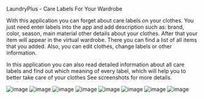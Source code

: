 LaundryPlus - Care Labels For Your Wardrobe

With this application you can forget about care labels on your clothes. You just need enter labels into the app and add description such as: brand, color, season, main material other details about your clothes. After that your item will appear in the virtual wardrobe. There you can find a list of all items that you added. Also, you can edit clothes, change labels or other information.

In this application you can also read detailed information about all care labels and find out which meaning of every label, which will help you to better take care of your clothes
See screenshots for more details.




![image](https://github.com/Dovahkiin169/CareLabelsApp/blob/master/Screenshots/1.png?raw=true)
![image](https://github.com/Dovahkiin169/CareLabelsApp/blob/master/Screenshots/2.png?raw=true)
![image](https://github.com/Dovahkiin169/CareLabelsApp/blob/master/Screenshots/3.png?raw=true)
![image](https://github.com/Dovahkiin169/CareLabelsApp/blob/master/Screenshots/4.png?raw=true)
![image](https://github.com/Dovahkiin169/CareLabelsApp/blob/master/Screenshots/5.png?raw=true)
![image](https://github.com/Dovahkiin169/CareLabelsApp/blob/master/Screenshots/6.png?raw=true)
![image](https://github.com/Dovahkiin169/CareLabelsApp/blob/master/Screenshots/7.png?raw=true)
![image](https://github.com/Dovahkiin169/CareLabelsApp/blob/master/Screenshots/8.png?raw=true)
